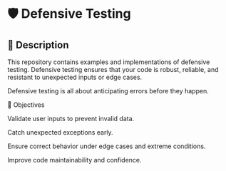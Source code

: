 # 🛡️ Defensive Testing


## 📖 Description

This repository contains examples and implementations of defensive testing.
Defensive testing ensures that your code is robust, reliable, and resistant to unexpected inputs or edge cases.

Defensive testing is all about anticipating errors before they happen.

🎯 Objectives

Validate user inputs to prevent invalid data.

Catch unexpected exceptions early.

Ensure correct behavior under edge cases and extreme conditions.

Improve code maintainability and confidence.
